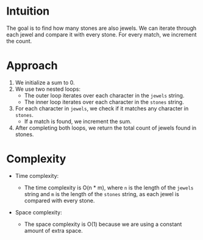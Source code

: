# Intuition
The goal is to find how many stones are also jewels. We can iterate through each jewel and compare it with every stone. For every match, we increment the count.

# Approach
1. We initialize a sum to 0.
2. We use two nested loops: 
   - The outer loop iterates over each character in the `jewels` string.
   - The inner loop iterates over each character in the `stones` string.
3. For each character in `jewels`, we check if it matches any character in `stones`. 
   - If a match is found, we increment the sum.
4. After completing both loops, we return the total count of jewels found in stones.

# Complexity
- Time complexity: 
  - The time complexity is O(n * m), where `n` is the length of the `jewels` string and `m` is the length of the `stones` string, as each jewel is compared with every stone.

- Space complexity: 
  - The space complexity is O(1) because we are using a constant amount of extra space.
